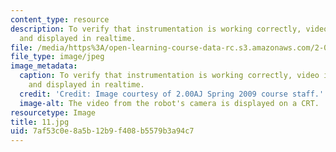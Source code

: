 ```yaml
---
content_type: resource
description: To verify that instrumentation is working correctly, video is transmitted
  and displayed in realtime.
file: /media/https%3A/open-learning-course-data-rc.s3.amazonaws.com/2-00aj-exploring-sea-space-earth-fundamentals-of-engineering-design-spring-2009/7af53c0e8a5b12b9f408b5579b3a94c7_11.jpg
file_type: image/jpeg
image_metadata:
  caption: To verify that instrumentation is working correctly, video is transmitted
    and displayed in realtime.
  credit: 'Credit: Image courtesy of 2.00AJ Spring 2009 course staff.'
  image-alt: The video from the robot's camera is displayed on a CRT.
resourcetype: Image
title: 11.jpg
uid: 7af53c0e-8a5b-12b9-f408-b5579b3a94c7
---
```

